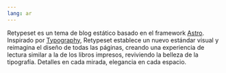 ```yaml
---
lang: ar
---
```


Retypeset es un tema de blog estático basado en el framework [Astro](https://astro.build/). Inspirado por [Typography](https://astro-theme-typography.vercel.app/), Retypeset establece un nuevo estándar visual y reimagina el diseño de todas las páginas, creando una experiencia de lectura similar a la de los libros impresos, reviviendo la belleza de la tipografía. Detalles en cada mirada, elegancia en cada espacio.
